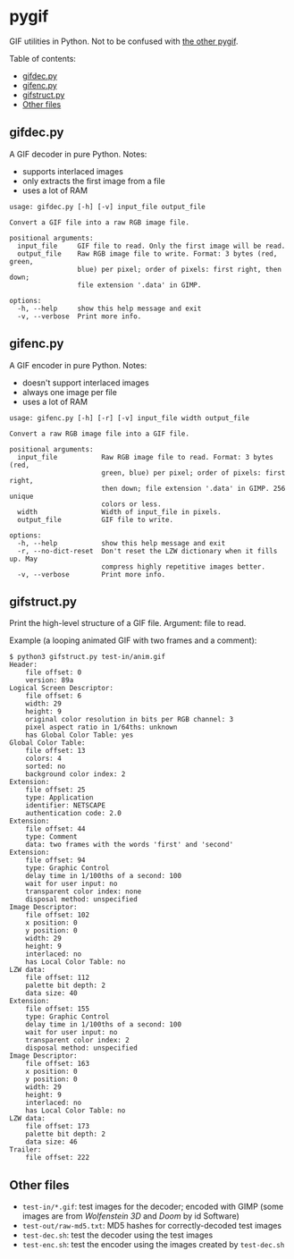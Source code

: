 # pygif

GIF utilities in Python. Not to be confused with [the other pygif](https://github.com/robert-ancell/pygif).

Table of contents:
* [gifdec.py](#gifdecpy)
* [gifenc.py](#gifencpy)
* [gifstruct.py](#gifstructpy)
* [Other files](#other-files)

## gifdec.py
A GIF decoder in pure Python. Notes:
* supports interlaced images
* only extracts the first image from a file
* uses a lot of RAM

```
usage: gifdec.py [-h] [-v] input_file output_file

Convert a GIF file into a raw RGB image file.

positional arguments:
  input_file     GIF file to read. Only the first image will be read.
  output_file    Raw RGB image file to write. Format: 3 bytes (red, green,
                 blue) per pixel; order of pixels: first right, then down;
                 file extension '.data' in GIMP.

options:
  -h, --help     show this help message and exit
  -v, --verbose  Print more info.
```

## gifenc.py
A GIF encoder in pure Python. Notes:
* doesn't support interlaced images
* always one image per file
* uses a lot of RAM

```
usage: gifenc.py [-h] [-r] [-v] input_file width output_file

Convert a raw RGB image file into a GIF file.

positional arguments:
  input_file           Raw RGB image file to read. Format: 3 bytes (red,
                       green, blue) per pixel; order of pixels: first right,
                       then down; file extension '.data' in GIMP. 256 unique
                       colors or less.
  width                Width of input_file in pixels.
  output_file          GIF file to write.

options:
  -h, --help           show this help message and exit
  -r, --no-dict-reset  Don't reset the LZW dictionary when it fills up. May
                       compress highly repetitive images better.
  -v, --verbose        Print more info.
```

## gifstruct.py
Print the high-level structure of a GIF file. Argument: file to read.

Example (a looping animated GIF with two frames and a comment):
```
$ python3 gifstruct.py test-in/anim.gif
Header:
    file offset: 0
    version: 89a
Logical Screen Descriptor:
    file offset: 6
    width: 29
    height: 9
    original color resolution in bits per RGB channel: 3
    pixel aspect ratio in 1/64ths: unknown
    has Global Color Table: yes
Global Color Table:
    file offset: 13
    colors: 4
    sorted: no
    background color index: 2
Extension:
    file offset: 25
    type: Application
    identifier: NETSCAPE
    authentication code: 2.0
Extension:
    file offset: 44
    type: Comment
    data: two frames with the words 'first' and 'second'
Extension:
    file offset: 94
    type: Graphic Control
    delay time in 1/100ths of a second: 100
    wait for user input: no
    transparent color index: none
    disposal method: unspecified
Image Descriptor:
    file offset: 102
    x position: 0
    y position: 0
    width: 29
    height: 9
    interlaced: no
    has Local Color Table: no
LZW data:
    file offset: 112
    palette bit depth: 2
    data size: 40
Extension:
    file offset: 155
    type: Graphic Control
    delay time in 1/100ths of a second: 100
    wait for user input: no
    transparent color index: 2
    disposal method: unspecified
Image Descriptor:
    file offset: 163
    x position: 0
    y position: 0
    width: 29
    height: 9
    interlaced: no
    has Local Color Table: no
LZW data:
    file offset: 173
    palette bit depth: 2
    data size: 46
Trailer:
    file offset: 222
```

## Other files
* `test-in/*.gif`: test images for the decoder; encoded with GIMP (some images are from *Wolfenstein 3D* and *Doom* by id Software)
* `test-out/raw-md5.txt`: MD5 hashes for correctly-decoded test images
* `test-dec.sh`: test the decoder using the test images
* `test-enc.sh`: test the encoder using the images created by `test-dec.sh`
